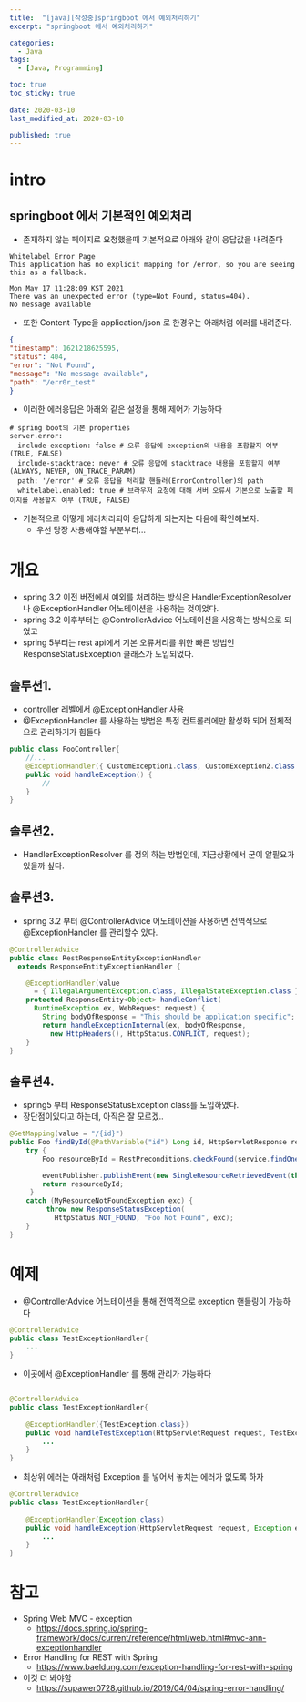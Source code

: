 ```yaml
---
title:  "[java][작성중]springboot 에서 예외처리하기"
excerpt: "springboot 에서 예외처리하기"

categories:
  - Java
tags:
  - [Java, Programming]

toc: true
toc_sticky: true
 
date: 2020-03-10
last_modified_at: 2020-03-10

published: true
---
```




# intro
## springboot 에서 기본적인 예외처리
* 존재하지 않는 페이지로 요청했을때 기본적으로 아래와 같이 응답값을 내려준다
```
Whitelabel Error Page
This application has no explicit mapping for /error, so you are seeing this as a fallback.

Mon May 17 11:28:09 KST 2021
There was an unexpected error (type=Not Found, status=404).
No message available
```

* 또한 Content-Type을 application/json 로 한경우는 아래처럼 에러를 내려준다.
```json
{
"timestamp": 1621218625595,
"status": 404,
"error": "Not Found",
"message": "No message available",
"path": "/err0r_test"
}
```

* 이러한 에러응답은 아래와 같은 설정을 통해 제어가 가능하다
```
# spring boot의 기본 properties
server.error:
  include-exception: false # 오류 응답에 exception의 내용을 포함할지 여부 (TRUE, FALSE) 
  include-stacktrace: never # 오류 응답에 stacktrace 내용을 포함할지 여부 (ALWAYS, NEVER, ON_TRACE_PARAM)
  path: '/error' # 오류 응답을 처리할 핸들러(ErrorController)의 path 
  whitelabel.enabled: true # 브라우저 요청에 대해 서버 오류시 기본으로 노출할 페이지를 사용할지 여부 (TRUE, FALSE)
```
* 기본적으로 어떻게 에러처리되어 응답하게 되는지는 다음에 확인해보자.
    * 우선 당장 사용해야할 부분부터... 


# 개요
* spring 3.2 이전 버전에서 예외를 처리하는 방식은  HandlerExceptionResolver 나 @ExceptionHandler 어노테이션을 사용하는 것이었다. 
* spring 3.2 이후부터는 @ControllerAdvice 어노테이션을 사용하는 방식으로 되었고
* spring 5부터는 rest api에서 기본 오류처리를 위한 빠른 방법인 ResponseStatusException 클래스가 도입되었다. 
## 솔루션1.
* controller 레벨에서 @ExceptionHandler 사용
* @ExceptionHandler 를 사용하는 방법은 특정 컨트롤러에만 활성화 되어 전체적으로 관리하기가 힘들다
```java
public class FooController{  
    //...
    @ExceptionHandler({ CustomException1.class, CustomException2.class })
    public void handleException() {
        //
    }
}
```

## 솔루션2.
* HandlerExceptionResolver 를 정의 하는 방법인데, 지금상황에서 굳이 알필요가 있을까 싶다. 

## 솔루션3.
* spring 3.2 부터 @ControllerAdvice 어노테이션을 사용하면 전역적으로 @ExceptionHandler 를 관리할수 있다. 
```java
@ControllerAdvice
public class RestResponseEntityExceptionHandler 
  extends ResponseEntityExceptionHandler {

    @ExceptionHandler(value 
      = { IllegalArgumentException.class, IllegalStateException.class })
    protected ResponseEntity<Object> handleConflict(
      RuntimeException ex, WebRequest request) {
        String bodyOfResponse = "This should be application specific";
        return handleExceptionInternal(ex, bodyOfResponse, 
          new HttpHeaders(), HttpStatus.CONFLICT, request);
    }
}
```

## 솔루션4.
* spring5 부터 ResponseStatusException  class를 도입하였다. 
* 장단점이있다고 하는데, 아직은 잘 모르겠..
```java
@GetMapping(value = "/{id}")
public Foo findById(@PathVariable("id") Long id, HttpServletResponse response) {
    try {
        Foo resourceById = RestPreconditions.checkFound(service.findOne(id));

        eventPublisher.publishEvent(new SingleResourceRetrievedEvent(this, response));
        return resourceById;
     }
    catch (MyResourceNotFoundException exc) {
         throw new ResponseStatusException(
           HttpStatus.NOT_FOUND, "Foo Not Found", exc);
    }
}
```


# 예제

* @ControllerAdvice 어노테이션을 통해 전역적으로 exception 핸들링이 가능하다
```java
@ControllerAdvice
public class TestExceptionHandler{
    ...
}
```
* 이곳에서 @ExceptionHandler 를 통해 관리가 가능하다
```java

@ControllerAdvice
public class TestExceptionHandler{
    
    @ExceptionHandler({TestException.class})
    public void handleTestException(HttpServletRequest request, TestException exception) {
        ...       
    }
}
```

* 최상위 에러는 아래처럼 Exception 를 넣어서 놓치는 에러가 없도록 하자
```java
@ControllerAdvice
public class TestExceptionHandler{
    
    @ExceptionHandler(Exception.class)
    public void handleException(HttpServletRequest request, Exception ex) {
        ...
    }
}    
```


# 참고
* Spring Web MVC - exception
    * https://docs.spring.io/spring-framework/docs/current/reference/html/web.html#mvc-ann-exceptionhandler
* Error Handling for REST with Spring
    * https://www.baeldung.com/exception-handling-for-rest-with-spring
* 이것 더 봐야함
    * https://supawer0728.github.io/2019/04/04/spring-error-handling/